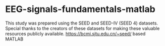 # EEG-signals-fundamentals-matlab
This study was prepared using the SEED and SEED-IV (SEED 4) datasets. Special thanks to the creators of these datasets for making these valuable resources publicly available.
https://bcmi.sjtu.edu.cn/~seed/
based MATLAB
